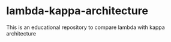 # lambda-kappa-architecture
This is an educational repository to compare lambda with kappa architecture
